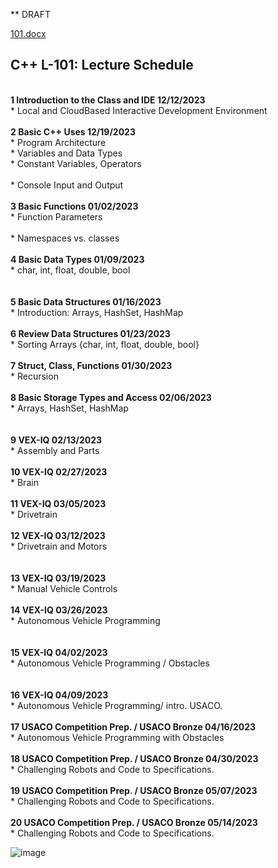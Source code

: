 ** DRAFT 

[101.docx](https://github.com/ions29/cpp-reading-material/files/13339531/101.docx)


## C++ 	L-101: Lecture Schedule

<br> **1	Introduction to the Class and IDE	12/12/2023**
<br> * Local and CloudBased Interactive Development Environment	<br>
<br>**2	Basic C++ Uses	12/19/2023**
<br> * Program Architecture	
<br> * Variables and Data Types	
<br> * Constant Variables, Operators	
<br> * Console Input and Output	<br>
<br>**3	Basic Functions	01/02/2023**
<br> * Function Parameters	
<br> * Namespaces vs. classes	<br>
<br>**4	Basic Data Types	01/09/2023**
<br> * char, int, float, double, bool <br>	
<br>**5	Basic Data Structures	01/16/2023**
<br> * Introduction: Arrays, HashSet, HashMap	<br>
<br>**6	Review Data Structures	01/23/2023**
<br> * Sorting Arrays {char, int, float, double, bool} <br>	
<br>**7	Struct, Class, Functions	01/30/2023**
<br> * Recursion	<br>
<br>**8	Basic Storage Types and Access	02/06/2023**
<br> * Arrays, HashSet, HashMap <br>	
<br>**9	VEX-IQ	02/13/2023**
<br> * Assembly and Parts	<br>
<br>**10	VEX-IQ	02/27/2023**
<br> * Brain	<br>
<br>**11	VEX-IQ	03/05/2023**
<br> * Drivetrain	<br>
<br>**12	VEX-IQ	03/12/2023**
<br> * Drivetrain and Motors <br>	
<br>**13	VEX-IQ	03/19/2023**
<br> * Manual Vehicle Controls	<br>
<br>**14	VEX-IQ	03/26/2023**
<br> * Autonomous Vehicle Programming <br>	
<br>**15	VEX-IQ	04/02/2023**
<br> * Autonomous Vehicle Programming / Obstacles <br>	
<br>**16	VEX-IQ	04/09/2023**
<br> * Autonomous Vehicle Programming/ intro. USACO.	<br>
<br>**17	USACO Competition Prep. / USACO Bronze	04/16/2023**
<br> * Autonomous Vehicle Programming with Obstacles	<br>
<br>**18	USACO Competition Prep. / USACO Bronze	04/30/2023**
<br> * Challenging Robots and Code to Specifications.	<br>
<br>**19	USACO Competition Prep. / USACO Bronze	05/07/2023**
<br> * Challenging Robots and Code to Specifications.	<br>
<br>**20	USACO Competition Prep. / USACO Bronze	05/14/2023**
<br> * Challenging Robots and Code to Specifications.	<br>


![image](https://github.com/ions29/cpp-reading-material/assets/127531384/1078bac0-cbb0-41fc-8427-6a6a9f6ec227)
